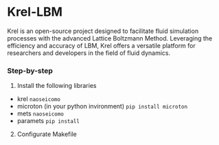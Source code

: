 # Krel-LBM
Krel is an open-source project designed to facilitate fluid simulation processes with the advanced Lattice Boltzmann Method. Leveraging the efficiency and accuracy of LBM, Krel offers a versatile platform for researchers and developers in the field of fluid dynamics.

### Step-by-step

1. Install the following libraries
- krel  ```naoseicomo```
- microton (in your python invironment)  ```pip install microton```
- mets  ```naoseicomo```
- paramets  ```pip install```

2. Configurate Makefile

